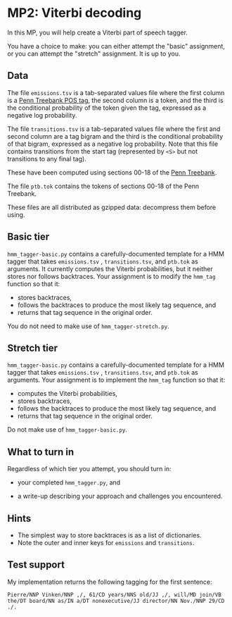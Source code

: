 MP2: Viterbi decoding
=====================

In this MP, you will help create a Viterbi part of speech tagger.

You have a choice to make: you can either attempt the "basic"
assignment, or you can attempt the "stretch" assignment. It is up to
you.

Data
----

The file `emissions.tsv` is a tab-separated values file where the first
column is a [Penn Treebank POS
tag](https://www.ling.upenn.edu/courses/Fall_2003/ling001/penn_treebank_pos.html),
the second column is a token, and the third is the conditional probability
of the token given the tag, expressed as a negative log probability.

The file `transitions.tsv` is a tab-separated values file where the
first and second column are a tag bigram and the third is the conditional
probability of that bigram, expressed as a negative log probability.
Note that this file contains transitions from the start tag (represented
by `<S>` but not transitions to any final tag).

These have been computed using sections 00-18 of the [Penn
Treebank](https://catalog.ldc.upenn.edu/ldc99t42).

The file `ptb.tok` contains the tokens of sections 00-18 of the Penn
Treebank.

These files are all distributed as gzipped data: decompress them before
using.

Basic tier
----------

`hmm_tagger-basic.py` contains a carefully-documented template for a HMM
tagger that takes `emissions.tsv` , `transitions.tsv`, and `ptb.tok` as
arguments. It currently computes the Viterbi probabilities, but it
neither stores nor follows backtraces. Your assignment is to modify the
`hmm_tag` function so that it:

-   stores backtraces,
-   follows the backtraces to produce the most likely tag sequence, and
-   returns that tag sequence in the original order.

You do not need to make use of `hmm_tagger-stretch.py`.

Stretch tier
------------

`hmm_tagger-basic.py` contains a carefully-documented template for a HMM
tagger that takes `emissions.tsv` , `transitions.tsv`, and `ptb.tok` as
arguments. Your assignment is to implement the `hmm_tag` function so
that it:

-   computes the Viterbi probabilities,
-   stores backtraces,
-   follows the backtraces to produce the most likely tag sequence, and
-   returns that tag sequence in the original order.

Do not make use of `hmm_tagger-basic.py`.

What to turn in
---------------

Regardless of which tier you attempt, you should turn in:

-   your completed `hmm_tagger.py`, and
*   a write-up describing your approach and challenges you encountered.

Hints
-----

-    The simplest way to store backtraces is as a list of dictionaries.
-    Note the outer and inner keys for `emissions` and `transitions`.


Test support
------------

My implementation returns the following tagging for the first sentence:

    Pierre/NNP Vinken/NNP ,/, 61/CD years/NNS old/JJ ,/, will/MD join/VB the/DT board/NN as/IN a/DT nonexecutive/JJ director/NN Nov./NNP 29/CD ./.
